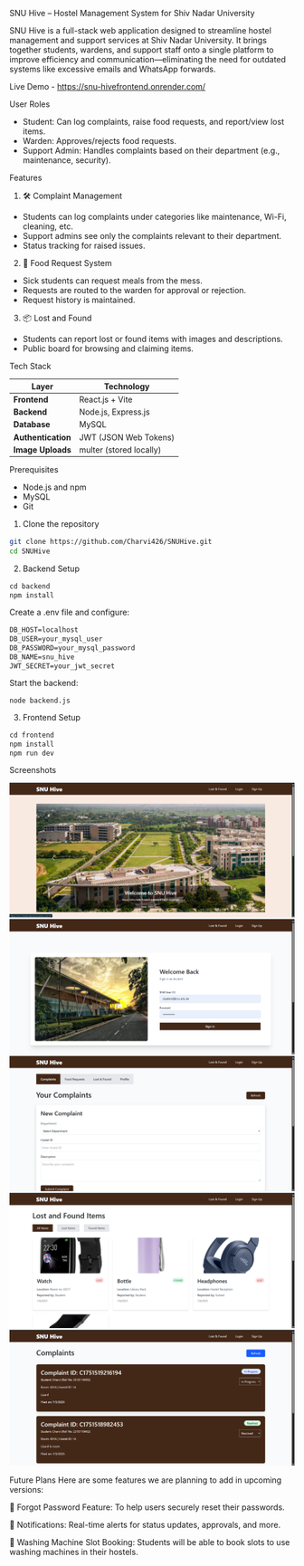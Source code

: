 SNU Hive – Hostel Management System for Shiv Nadar University

SNU Hive is a full-stack web application designed to streamline hostel management and support services at Shiv Nadar University. It brings together students, wardens, and support staff onto a single platform to improve efficiency and communication—eliminating the need for outdated systems like excessive emails and WhatsApp forwards.

Live Demo - https://snu-hivefrontend.onrender.com/

User Roles

- Student: Can log complaints, raise food requests, and report/view lost items.
- Warden: Approves/rejects food requests.
- Support Admin: Handles complaints based on their department (e.g., maintenance, security).

Features

1. 🛠 Complaint Management
- Students can log complaints under categories like maintenance, Wi-Fi, cleaning, etc.
- Support admins see only the complaints relevant to their department.
- Status tracking for raised issues.

2. 🍱 Food Request System
- Sick students can request meals from the mess.
- Requests are routed to the warden for approval or rejection.
- Request history is maintained.

3. 📦 Lost and Found
- Students can report lost or found items with images and descriptions.
- Public board for browsing and claiming items.

Tech Stack

| Layer           | Technology                         |
|----------------|-------------------------------------|
| **Frontend**    | React.js + Vite                    |
| **Backend**     | Node.js, Express.js                |
| **Database**    | MySQL                              |
| **Authentication** | JWT (JSON Web Tokens)           |
| **Image Uploads** | multer (stored locally)          |

Prerequisites

- Node.js and npm
- MySQL
- Git

1. Clone the repository
```bash
git clone https://github.com/Charvi426/SNUHive.git
cd SNUHive
```
2. Backend Setup
```
cd backend
npm install
```

Create a .env file and configure:

```
DB_HOST=localhost
DB_USER=your_mysql_user
DB_PASSWORD=your_mysql_password
DB_NAME=snu_hive
JWT_SECRET=your_jwt_secret
```

Start the backend:
```
node backend.js
```

3. Frontend Setup
```
cd frontend
npm install
npm run dev
```
Screenshots

![Homepage](images/homepage.png)
![Login Page](images/LoginPage.png)
![Student Dashboard](images/StudentDshboard.png)
![Lost and Found](images/lost&found.png)
![Support Admin Dashboard](images/SupportAdminDashboard.png)

Future Plans
Here are some features we are planning to add in upcoming versions:

🔐 Forgot Password Feature:
To help users securely reset their passwords.

🔔 Notifications:
Real-time alerts for status updates, approvals, and more.

🧺 Washing Machine Slot Booking:
Students will be able to book slots to use washing machines in their hostels.
